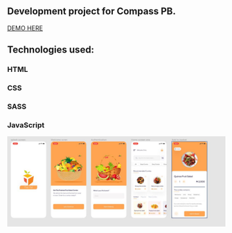 <h2>Development project for Compass PB.</h2>


<a href="https://matheusvleite.github.io/fruithub-compass/" target="_blank">DEMO HERE</a>

<h2>Technologies used:</h2>
<h3>HTML</h3>
<h3>CSS</h3>
<h3>SASS</h3>
<h3>JavaScript</h3>

<img src="./img/Readme.JPG">
